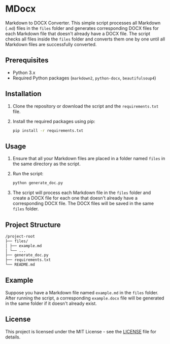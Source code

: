# MDocx

Markdown to DOCX Converter. This simple script processes all Markdown (`.md`) files in the `files` folder and generates corresponding DOCX files for each Markdown file that doesn't already have a DOCX file. The script checks all files inside the `files` folder and converts them one by one until all Markdown files are successfully converted.

## Prerequisites

- Python 3.x
- Required Python packages (`markdown2`, `python-docx`, `beautifulsoup4`)

## Installation

1. Clone the repository or download the script and the `requirements.txt` file.

2. Install the required packages using pip:

    ```sh
    pip install -r requirements.txt
    ```

## Usage

1. Ensure that all your Markdown files are placed in a folder named `files` in the same directory as the script.

2. Run the script:

    ```sh
    python generate_doc.py
    ```

3. The script will process each Markdown file in the `files` folder and create a DOCX file for each one that doesn't already have a corresponding DOCX file. The DOCX files will be saved in the same `files` folder.

## Project Structure
```md
/project-root
├── files/
│ ├── example.md
│ └── ...
├── generate_doc.py
├── requirements.txt
└── README.md
```

## Example

Suppose you have a Markdown file named `example.md` in the `files` folder. After running the script, a corresponding `example.docx` file will be generated in the same folder if it doesn't already exist.

## License

This project is licensed under the MIT License - see the [LICENSE](LICENSE) file for details.